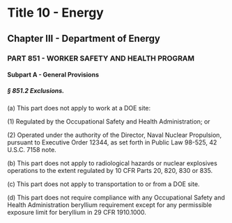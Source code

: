 
# Title 10 - Energy
## Chapter III - Department of Energy
### PART 851 - WORKER SAFETY AND HEALTH PROGRAM
#### Subpart A - General Provisions
##### § 851.2 Exclusions.

(a) This part does not apply to work at a DOE site:

(1) Regulated by the Occupational Safety and Health Administration; or

(2) Operated under the authority of the Director, Naval Nuclear Propulsion, pursuant to Executive Order 12344, as set forth in Public Law 98-525, 42 U.S.C. 7158 note.

(b) This part does not apply to radiological hazards or nuclear explosives operations to the extent regulated by 10 CFR Parts 20, 820, 830 or 835.

(c) This part does not apply to transportation to or from a DOE site.

(d) This part does not require compliance with any Occupational Safety and Health Administration beryllium requirement except for any permissible exposure limit for beryllium in 29 CFR 1910.1000.
